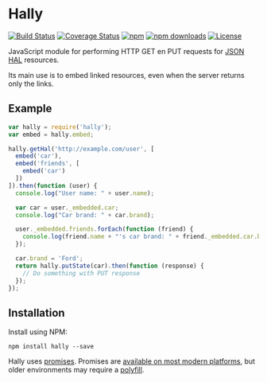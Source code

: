 # Hally

[![Build Status](https://travis-ci.org/jcassee/hally.svg?branch=master)](https://travis-ci.org/jcassee/hally)
[![Coverage Status](https://coveralls.io/repos/jcassee/hally/badge.svg?branch=master&service=github)](https://coveralls.io/github/jcassee/hally?branch=master)
[![npm](https://img.shields.io/npm/v/hally.svg)](https://www.npmjs.com/package/hally)
[![npm downloads](https://img.shields.io/npm/dm/hally.svg)](https://www.npmjs.com/package/hally)
[![License](https://img.shields.io/github/license/jcassee/hally.svg)](https://github.com/jcassee/hally/blob/master/LICENSE.md)


JavaScript module for performing HTTP GET en PUT requests for
[JSON HAL](http://tools.ietf.org/html/draft-kelly-json-hal) resources.

Its main use is to embed linked resources, even when the server returns only the links.


## Example

```javascript
var hally = require('hally');
var embed = hally.embed;

hally.getHal('http://example.com/user', [
  embed('car'),
  embed('friends', [
    embed('car')
  ])
]).then(function (user) {
  console.log("User name: " + user.name);

  var car = user._embedded.car;
  console.log("Car brand: " + car.brand);

  user._embedded.friends.forEach(function (friend) {
    console.log(friend.name + "'s car brand: " + friend._embedded.car.brand);
  });

  car.brand = 'Ford';
  return hally.putState(car).then(function (response) {
    // Do something with PUT response
  });
});
```


## Installation

Install using NPM:

    npm install hally --save

Hally uses [promises](https://developer.mozilla.org/en-US/docs/Web/JavaScript/Guide/Using_promises).
Promises are [available on most modern platforms](https://kangax.github.io/compat-table/es6/#test-Promise),
but older environments may require a [polyfill](https://github.com/stefanpenner/es6-promise).
